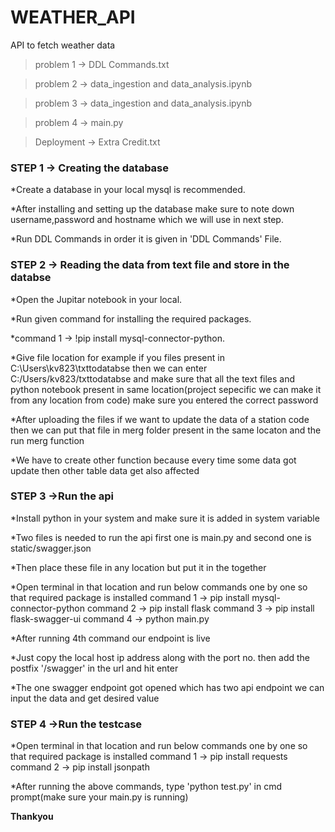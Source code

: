 # WEATHER_API
API to fetch weather data
> problem 1 -> DDL Commands.txt

> problem 2 -> data_ingestion and data_analysis.ipynb

> problem 3 -> data_ingestion and data_analysis.ipynb

> problem 4 -> main.py

> Deployment -> Extra Credit.txt


### STEP 1 -> Creating the database 

*Create a database in your local mysql is recommended.

*After installing and setting up the database make sure to note down username,password and hostname which we will use in next step.

*Run DDL Commands in order it is given in 'DDL Commands' File.


### STEP 2 -> Reading the data from text file and store in the databse

*Open the Jupitar notebook in your local.

*Run given command for installing the required packages.

   *command 1 -> !pip install mysql-connector-python.

*Give file location for example if you files present in C:\Users\kv823\txttodatabse then we can enter C:/Users/kv823/txttodatabse
and make sure that all the text files and python notebook present in same location(project sepecific we can make it from any location from code)
make sure you entered the correct password 

*After uploading the files if we want to update the data of a station code then we can put that file in merg folder present in the same locaton and the run merg function 

*We have to create other function because every time some data got update then other table data get also affected 


### STEP 3 ->Run the api

*Install python in your system and make sure it is added in system variable

*Two files is needed to run the api first one is main.py and second one is static/swagger.json

*Then place these file in any location but put it in the together

*Open terminal in that location and run below commands one by one so that required package is installed
    command 1 -> pip install mysql-connector-python
    command 2 -> pip install flask
    command 3 -> pip install flask-swagger-ui
    command 4 -> python main.py

*After running 4th command our endpoint is live 

*Just copy the local host ip address along with the port no. then add the postfix '/swagger' in the url and hit enter

*The one swagger endpoint got opened which has two api endpoint we can input the data and get desired value 

### STEP 4 ->Run the testcase

*Open terminal in that location and run below commands one by one so that required package is installed
    command 1 -> pip install requests
    command 2 -> pip install jsonpath

*After running the above commands, type 'python test.py' in cmd prompt(make sure your main.py is running)








**Thankyou**


